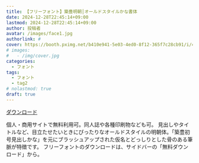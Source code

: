 ```yaml
---
title: 【フリーフォント】築豊明朝│オールドスタイルかな書体
date: 2024-12-28T22:45:14+09:00
lastmod: 2024-12-28T22:45:14+09:00
author: 投稿者
avatar: /images/face1.jpg
authorlink: #
cover: https://booth.pximg.net/b410e941-5e03-4ed0-8f12-365f7c28cb91/i/4404547/db3adfe3-c2c7-4b7a-a64a-6738e8bf4e0e_base_resized.jpg
# images:
#   - /img/cover.jpg
categories:
  - フォント
tags:
  - フォント
  - tag2
# nolastmod: true
draft: true
---
```




<!--more-->

[ダウンロード](https://typographish.booth.pm/items/4404547)

個人・商用サイトで無料利用可。同人誌や各種印刷物なども可。
見出しやタイトルなど、目立たせたいときにぴったりなオールドスタイルの明朝体。「築豊初号見出しかな」を元にブラッシュアップされた仮名とどっしりとした骨のある筆脈が特徴です。
フリーフォントのダウンロードは、サイドバーの「無料ダウンロード」から。
